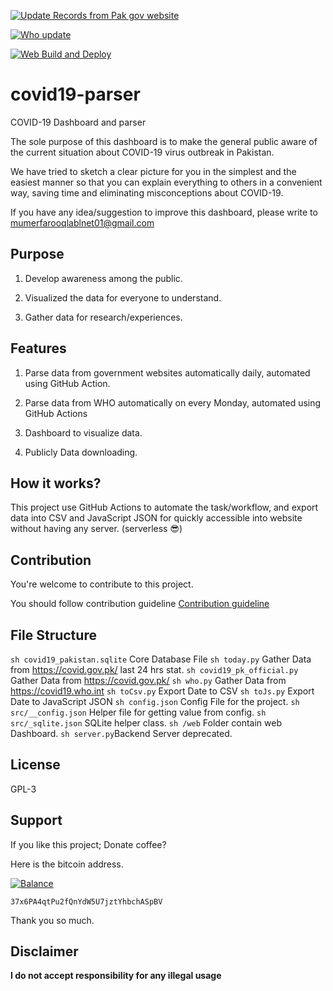 [![Update Records from Pak gov website](https://github.com/lablnet/covid19-parser/actions/workflows/pk.yaml/badge.svg)](https://github.com/lablnet/covid19-parser/actions/workflows/pk.yaml)

[![Who update](https://github.com/lablnet/covid19-parser/actions/workflows/who.yaml/badge.svg)](https://github.com/lablnet/covid19-parser/actions/workflows/who.yaml)

[![Web Build and Deploy](https://github.com/lablnet/covid19-parser/actions/workflows/web_build.yml/badge.svg)](https://github.com/lablnet/covid19-parser/actions/workflows/web_build.yml)

# covid19-parser

COVID-19 Dashboard and parser

  
  The sole purpose of this dashboard is to make the general public aware of the current situation about COVID-19 virus outbreak in Pakistan.

We have tried to sketch a clear picture for you in the simplest and the easiest manner so that you can explain everything to others in a convenient way, saving time and eliminating misconceptions about COVID-19.

If you have any idea/suggestion to improve this dashboard, please write to mumerfarooqlablnet01@gmail.com

## Purpose

1. Develop awareness among the public.

2. Visualized the data for everyone to understand.

3. Gather data for research/experiences.

  

## Features

1. Parse data from government websites automatically daily, automated using GitHub Action.

2. Parse data from WHO automatically on every Monday, automated using GitHub Actions

3. Dashboard to visualize data.

4. Publicly Data downloading.

  ## How it works?
  This project use GitHub Actions to automate the task/workflow, and export data into CSV and JavaScript JSON for quickly accessible into website without having any server. (serverless  😎)

## Contribution

You're welcome to contribute to this project.

You should follow contribution guideline [Contribution guideline](https://github.com/lablnet/covid19-parser/blob/master/CONTRIBUTING.md)

  
  ## File Structure
  ```sh covid19_pakistan.sqlite``` Core Database File
  ```sh today.py``` Gather Data from  https://covid.gov.pk/ last 24 hrs stat.
     ```sh covid19_pk_official.py``` Gather Data from  https://covid.gov.pk/
  ```sh who.py``` Gather Data from  https://covid19.who.int
    ```sh toCsv.py``` Export Date to CSV
    ```sh toJs.py``` Export Date to JavaScript  JSON
    ```sh config.json``` Config File for the project.
        ```sh src/__config.json``` Helper file for getting value from config.
    ```sh src/_sqlite.json``` SQLite helper class.
    ```sh /web``` Folder contain web Dashboard.
    ```sh server.py```Backend Server deprecated.

    
   


## License

GPL-3

## Support

If you like this project; Donate coffee?

Here is the bitcoin address.

[![Balance](https://img.balancebadge.io/btc/37x6PA4qtPu2fQnYdW5U7jztYhbchASpBV.svg)](https://img.balancebadge.io/btc/37x6PA4qtPu2fQnYdW5U7jztYhbchASpBV.svg)

```37x6PA4qtPu2fQnYdW5U7jztYhbchASpBV```

Thank you so much.

## Disclaimer

**I do not accept responsibility for any illegal usage**
